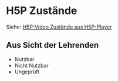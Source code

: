 # H5P Zustände

Siehe: [H5P-Video Zustände aus H5P-Player](H5P-Zustände.md)

## Aus Sicht der Lehrenden

- Nutzbar
- Nicht Nutzbar
- Ungeprüft 
